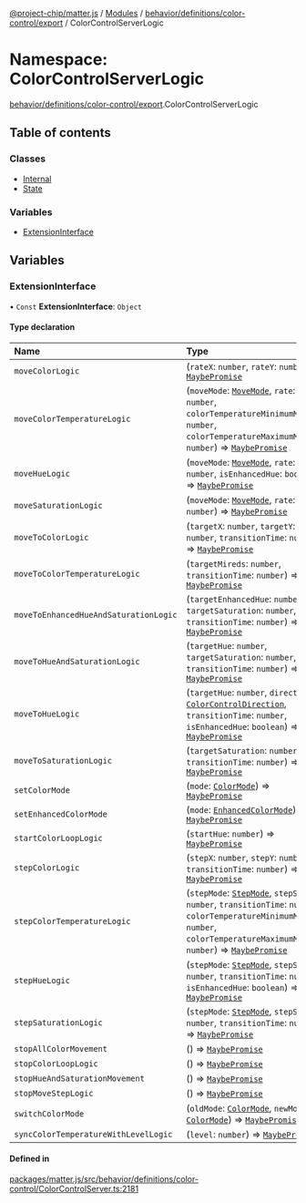 [@project-chip/matter.js](../README.md) / [Modules](../modules.md) / [behavior/definitions/color-control/export](behavior_definitions_color_control_export.md) / ColorControlServerLogic

# Namespace: ColorControlServerLogic

[behavior/definitions/color-control/export](behavior_definitions_color_control_export.md).ColorControlServerLogic

## Table of contents

### Classes

- [Internal](../classes/behavior_definitions_color_control_export.ColorControlServerLogic.Internal.md)
- [State](../classes/behavior_definitions_color_control_export.ColorControlServerLogic.State.md)

### Variables

- [ExtensionInterface](behavior_definitions_color_control_export.ColorControlServerLogic.md#extensioninterface)

## Variables

### ExtensionInterface

• `Const` **ExtensionInterface**: `Object`

#### Type declaration

| Name | Type |
| :------ | :------ |
| `moveColorLogic` | (`rateX`: `number`, `rateY`: `number`) => [`MaybePromise`](util_export.md#maybepromise) |
| `moveColorTemperatureLogic` | (`moveMode`: [`MoveMode`](../enums/cluster_export.ColorControl.MoveMode.md), `rate`: `number`, `colorTemperatureMinimumMireds`: `number`, `colorTemperatureMaximumMireds`: `number`) => [`MaybePromise`](util_export.md#maybepromise) |
| `moveHueLogic` | (`moveMode`: [`MoveMode`](../enums/cluster_export.ColorControl.MoveMode.md), `rate`: `number`, `isEnhancedHue`: `boolean`) => [`MaybePromise`](util_export.md#maybepromise) |
| `moveSaturationLogic` | (`moveMode`: [`MoveMode`](../enums/cluster_export.ColorControl.MoveMode.md), `rate`: `number`) => [`MaybePromise`](util_export.md#maybepromise) |
| `moveToColorLogic` | (`targetX`: `number`, `targetY`: `number`, `transitionTime`: `number`) => [`MaybePromise`](util_export.md#maybepromise) |
| `moveToColorTemperatureLogic` | (`targetMireds`: `number`, `transitionTime`: `number`) => [`MaybePromise`](util_export.md#maybepromise) |
| `moveToEnhancedHueAndSaturationLogic` | (`targetEnhancedHue`: `number`, `targetSaturation`: `number`, `transitionTime`: `number`) => [`MaybePromise`](util_export.md#maybepromise) |
| `moveToHueAndSaturationLogic` | (`targetHue`: `number`, `targetSaturation`: `number`, `transitionTime`: `number`) => [`MaybePromise`](util_export.md#maybepromise) |
| `moveToHueLogic` | (`targetHue`: `number`, `direction`: [`ColorControlDirection`](../enums/cluster_export.ColorControl.ColorControlDirection.md), `transitionTime`: `number`, `isEnhancedHue`: `boolean`) => [`MaybePromise`](util_export.md#maybepromise) |
| `moveToSaturationLogic` | (`targetSaturation`: `number`, `transitionTime`: `number`) => [`MaybePromise`](util_export.md#maybepromise) |
| `setColorMode` | (`mode`: [`ColorMode`](../enums/cluster_export.ColorControl.ColorMode.md)) => [`MaybePromise`](util_export.md#maybepromise) |
| `setEnhancedColorMode` | (`mode`: [`EnhancedColorMode`](../enums/cluster_export.ColorControl.EnhancedColorMode.md)) => [`MaybePromise`](util_export.md#maybepromise) |
| `startColorLoopLogic` | (`startHue`: `number`) => [`MaybePromise`](util_export.md#maybepromise) |
| `stepColorLogic` | (`stepX`: `number`, `stepY`: `number`, `transitionTime`: `number`) => [`MaybePromise`](util_export.md#maybepromise) |
| `stepColorTemperatureLogic` | (`stepMode`: [`StepMode`](../enums/cluster_export.ColorControl.StepMode.md), `stepSize`: `number`, `transitionTime`: `number`, `colorTemperatureMinimumMireds`: `number`, `colorTemperatureMaximumMireds`: `number`) => [`MaybePromise`](util_export.md#maybepromise) |
| `stepHueLogic` | (`stepMode`: [`StepMode`](../enums/cluster_export.ColorControl.StepMode.md), `stepSize`: `number`, `transitionTime`: `number`, `isEnhancedHue`: `boolean`) => [`MaybePromise`](util_export.md#maybepromise) |
| `stepSaturationLogic` | (`stepMode`: [`StepMode`](../enums/cluster_export.ColorControl.StepMode.md), `stepSize`: `number`, `transitionTime`: `number`) => [`MaybePromise`](util_export.md#maybepromise) |
| `stopAllColorMovement` | () => [`MaybePromise`](util_export.md#maybepromise) |
| `stopColorLoopLogic` | () => [`MaybePromise`](util_export.md#maybepromise) |
| `stopHueAndSaturationMovement` | () => [`MaybePromise`](util_export.md#maybepromise) |
| `stopMoveStepLogic` | () => [`MaybePromise`](util_export.md#maybepromise) |
| `switchColorMode` | (`oldMode`: [`ColorMode`](../enums/cluster_export.ColorControl.ColorMode.md), `newMode`: [`ColorMode`](../enums/cluster_export.ColorControl.ColorMode.md)) => [`MaybePromise`](util_export.md#maybepromise) |
| `syncColorTemperatureWithLevelLogic` | (`level`: `number`) => [`MaybePromise`](util_export.md#maybepromise) |

#### Defined in

[packages/matter.js/src/behavior/definitions/color-control/ColorControlServer.ts:2181](https://github.com/project-chip/matter.js/blob/904d0c9b952b91f28a21803759c5e5c66ee4d272/packages/matter.js/src/behavior/definitions/color-control/ColorControlServer.ts#L2181)
